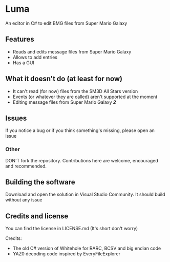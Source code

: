 # Luma
An editor in C# to edit BMG files from Super Mario Galaxy

## Features
  - Reads and edits message files from Super Mario Galaxy
  - Allows to add entries
  - Has a GUI

## What it doesn't do (at least for now)
  - It can't read (for now) files from the SM3D All Stars version
  - Events (or whatever they are called) aren't supported at the moment
  - Editing message files from Super Mario Galaxy **_2_**
  
## Issues
  If you notice a bug or if you think something's missing, please open an issue
  
### Other
  DON'T fork the repository. Contributions here are welcome, encouraged and recommended.

## Building the software
  Download and open the solution in Visual Studio Community. It should build without any issue
  
## Credits and license
  You can find the license in LICENSE.md (It's short don't worry)

  Credits:
  - The old C# version of Whitehole for RARC, BCSV and big endian code
  - YAZ0 decoding code inspired by EveryFileExplorer